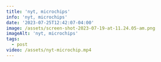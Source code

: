 ```yaml
---
title: 'nyt, microchips'
info: 'nyt, microchips'
date: '2023-07-25T12:42:07-04:00'
image: /assets/screen-shot-2023-07-19-at-11.24.05-am.png
imageAlt: 'nyt, microchips'
tags:
  - post
video: /assets/nyt-microchip.mp4
---
```



